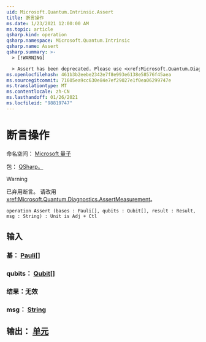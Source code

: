 ```yaml
---
uid: Microsoft.Quantum.Intrinsic.Assert
title: 断言操作
ms.date: 1/23/2021 12:00:00 AM
ms.topic: article
qsharp.kind: operation
qsharp.namespace: Microsoft.Quantum.Intrinsic
qsharp.name: Assert
qsharp.summary: >-
  > [!WARNING]

  > Assert has been deprecated. Please use <xref:Microsoft.Quantum.Diagnostics.AssertMeasurement> instead.
ms.openlocfilehash: 461b3b2eebe2342e7f8e993e6138e58576f45aea
ms.sourcegitcommit: 71605ea9cc630e84e7ef29027e1f0ea06299747e
ms.translationtype: MT
ms.contentlocale: zh-CN
ms.lasthandoff: 01/26/2021
ms.locfileid: "98819747"
---
```

# <a name="assert-operation"></a>断言操作

命名空间： [Microsoft 量子](xref:Microsoft.Quantum.Intrinsic)

包： [QSharp。](https://nuget.org/packages/Microsoft.Quantum.QSharp.Core)


> [!WARNING]
> 已弃用断言。 请改用 <xref:Microsoft.Quantum.Diagnostics.AssertMeasurement>。



```qsharp
operation Assert (bases : Pauli[], qubits : Qubit[], result : Result, msg : String) : Unit is Adj + Ctl
```


## <a name="input"></a>输入

### <a name="bases--pauli"></a>基： [Pauli](xref:microsoft.quantum.lang-ref.pauli)[]




### <a name="qubits--qubit"></a>qubits： [Qubit](xref:microsoft.quantum.lang-ref.qubit)[]




### <a name="result--__invalidresult__"></a>结果：__无效 <Result>__




### <a name="msg--string"></a>msg： [String](xref:microsoft.quantum.lang-ref.string)





## <a name="output--unit"></a>输出： [单元](xref:microsoft.quantum.lang-ref.unit)

